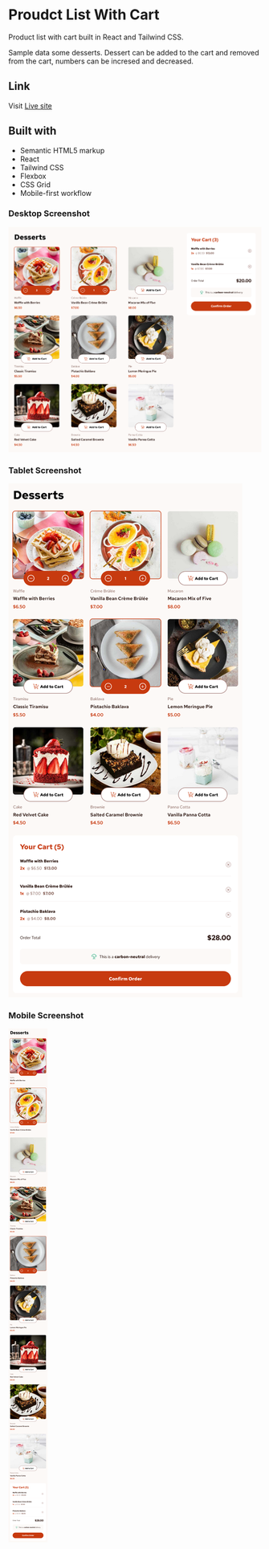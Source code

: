 # Proudct List With Cart

Product list with cart built in React and Tailwind CSS.

Sample data some desserts. Dessert can be added to the cart and removed from the cart, numbers can be incresed and decreased.

## Link

Visit [Live site](https://product-list-with-cart-silk.vercel.app/)

## Built with

- Semantic HTML5 markup
- React
- Tailwind CSS
- Flexbox
- CSS Grid
- Mobile-first workflow

### Desktop Screenshot

![](./Screenshots/Screenshot-Desktop.png)

### Tablet Screenshot

![](./Screenshots/Screenshot-Tablet.png)

### Mobile Screenshot

![](./Screenshots/Screenshot-Mobile.png)
